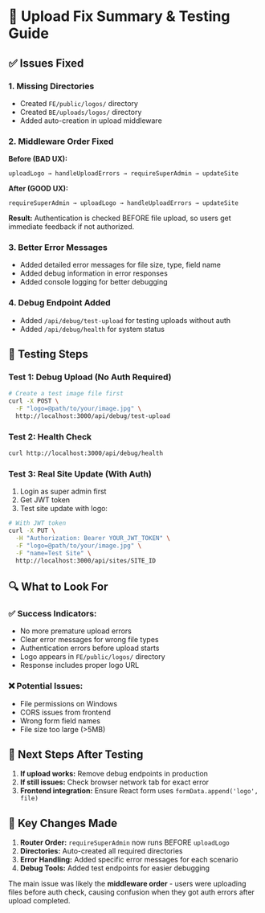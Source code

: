 # 🔧 Upload Fix Summary & Testing Guide

## ✅ Issues Fixed

### 1. **Missing Directories** 
- Created `FE/public/logos/` directory
- Created `BE/uploads/logos/` directory 
- Added auto-creation in upload middleware

### 2. **Middleware Order Fixed**
**Before (BAD UX):**
```
uploadLogo → handleUploadErrors → requireSuperAdmin → updateSite
```
**After (GOOD UX):**
```
requireSuperAdmin → uploadLogo → handleUploadErrors → updateSite
```

**Result:** Authentication is checked BEFORE file upload, so users get immediate feedback if not authorized.

### 3. **Better Error Messages**
- Added detailed error messages for file size, type, field name
- Added debug information in error responses
- Added console logging for better debugging

### 4. **Debug Endpoint Added**
- Added `/api/debug/test-upload` for testing uploads without auth
- Added `/api/debug/health` for system status

## 🧪 Testing Steps

### Test 1: Debug Upload (No Auth Required)
```bash
# Create a test image file first
curl -X POST \
  -F "logo=@path/to/your/image.jpg" \
  http://localhost:3000/api/debug/test-upload
```

### Test 2: Health Check
```bash
curl http://localhost:3000/api/debug/health
```

### Test 3: Real Site Update (With Auth)
1. Login as super admin first
2. Get JWT token
3. Test site update with logo:

```bash
# With JWT token
curl -X PUT \
  -H "Authorization: Bearer YOUR_JWT_TOKEN" \
  -F "logo=@path/to/your/image.jpg" \
  -F "name=Test Site" \
  http://localhost:3000/api/sites/SITE_ID
```

## 🔍 What to Look For

### ✅ Success Indicators:
- No more premature upload errors 
- Clear error messages for wrong file types
- Authentication errors before upload starts
- Logo appears in `FE/public/logos/` directory
- Response includes proper logo URL

### ❌ Potential Issues:
- File permissions on Windows
- CORS issues from frontend
- Wrong form field names 
- File size too large (>5MB)

## 🚀 Next Steps After Testing

1. **If upload works:** Remove debug endpoints in production
2. **If still issues:** Check browser network tab for exact error
3. **Frontend integration:** Ensure React form uses `formData.append('logo', file)`

## 🔑 Key Changes Made

1. **Router Order:** `requireSuperAdmin` now runs BEFORE `uploadLogo`
2. **Directories:** Auto-created all required directories
3. **Error Handling:** Added specific error messages for each scenario
4. **Debug Tools:** Added test endpoints for easier debugging

The main issue was likely the **middleware order** - users were uploading files before auth check, causing confusion when they got auth errors after upload completed.

